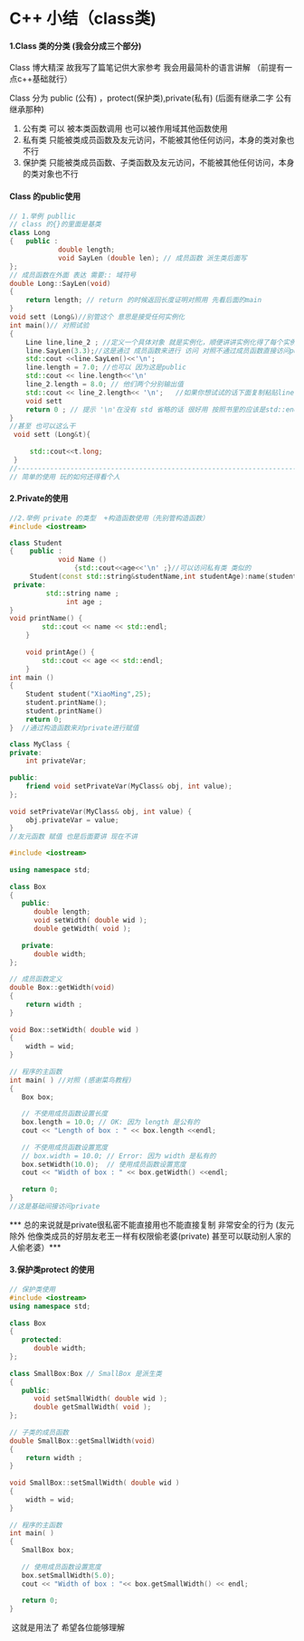# C++ 小结（class类)

#### 1.Class 类的分类 (我会分成三个部分)

Class 博大精深 故我写了篇笔记供大家参考 我会用最简朴的语言讲解 （前提有一点c++基础就行）

Class 分为 public (公有) ，protect(保护类),private(私有)  (后面有继承二字 公有继承那种)

1. 公有类 可以	被本类函数调用 也可以被作用域其他函数使用
2. 私有类  只能被类成员函数及友元访问，不能被其他任何访问，本身的类对象也不行
3. 保护类 只能被类成员函数、子类函数及友元访问，不能被其他任何访问，本身的类对象也不行

#### Class 的public使用

```c++
// 1.举例 publlic
// class 的{}的里面是基类 
class Long
{	public :
			double length;
 			void SayLen (double len); // 成员函数 派生类后面写
};
// 成员函数在外面 表达 需要:: 域符号
double Long::SayLen(void)
{
    return length; // return 的时候返回长度证明对照用 先看后面的main
}
void sett (Long&)//别管这个 意思是接受任何实例化
int main()// 对照试验
{   
    Line line,line_2 ; //定义一个具体对象 就是实例化，顺便讲讲实例化得了每个实例化都是一个空间
    line.SayLen(3.3);//这是通过 成员函数来进行 访问 对照不通过成员函数直接访问public 的变量的
    std::cout <<line.SayLen()<<'\n';
    line.length = 7.0; //也可以 因为这是public
    std::cout << line.length<<'\n'
    line_2.length = 8.0; // 他们两个分别输出值
    std::cout << line_2.length<< '\n';   //如果你想试试的话下面复制粘贴line.length的代码 
    void sett
    return 0 ; // 提示 '\n'在没有 std 省略的话 很好用 按照书里的应该是std::endl
}
//甚至 也可以这么干
 void sett (Long&t){
     
     std::cout<<t.long;
 }
//-------------------------------------------------------------------------------------
// 简单的使用 玩的如何还得看个人
```

#### 2.Private的使用

```c++
//2.举例 private 的类型  +构造函数使用（先别管构造函数）
#include <iostream>

class Student
{    public :              
			void Name ()
                {std::cout<<age<<'\n' ;}//可以访问私有类 类似的
     Student(const std::string&studentName,int studentAge):name(studentName),age(studentAge){}//构造函数下篇文章将先不用管 只是为了赋值输出用
 private:
         std::string name ;
              int age ;
}
void printName() {  
        std::cout << name << std::endl;  
    }  
  
    void printAge() {  
        std::cout << age << std::endl;  
    }  
int main ()
{
    Student student("XiaoMing",25);
    student.printName();
    student.printName()
    return 0;
}  //通过构造函数来对private进行赋值

```

```c++
class MyClass {  
private:  
    int privateVar;  
  
public:  
    friend void setPrivateVar(MyClass& obj, int value);  
};  
  
void setPrivateVar(MyClass& obj, int value) {  
    obj.privateVar = value;  
}
//友元函数 赋值 也是后面要讲 现在不讲
```

```c++
#include <iostream>
 
using namespace std;
 
class Box
{
   public:
      double length;
      void setWidth( double wid );
      double getWidth( void );
 
   private:
      double width;
};
 
// 成员函数定义
double Box::getWidth(void)
{
    return width ;
}
 
void Box::setWidth( double wid )
{
    width = wid;
}
 
// 程序的主函数
int main( ) //对照 (感谢菜鸟教程)
{
   Box box;
 
   // 不使用成员函数设置长度
   box.length = 10.0; // OK: 因为 length 是公有的
   cout << "Length of box : " << box.length <<endl;
 
   // 不使用成员函数设置宽度
   // box.width = 10.0; // Error: 因为 width 是私有的
   box.setWidth(10.0);  // 使用成员函数设置宽度
   cout << "Width of box : " << box.getWidth() <<endl;
 
   return 0;
}
//这是基础间接访问private

```

*** 总的来说就是private很私密不能直接用也不能直接复制 非常安全的行为 (友元除外 他像类成员的好朋友老王一样有权限偷老婆(private) 甚至可以联动别人家的人偷老婆）***

#### 3.保护类protect 的使用

```c++
// 保护类使用
#include <iostream>
using namespace std;
 
class Box
{
   protected:
      double width;
};
 
class SmallBox:Box // SmallBox 是派生类
{
   public:
      void setSmallWidth( double wid );
      double getSmallWidth( void );
};
 
// 子类的成员函数
double SmallBox::getSmallWidth(void)
{
    return width ;
}
 
void SmallBox::setSmallWidth( double wid )
{
    width = wid;
}
 
// 程序的主函数
int main( )
{
   SmallBox box;
 
   // 使用成员函数设置宽度
   box.setSmallWidth(5.0);
   cout << "Width of box : "<< box.getSmallWidth() << endl;
 
   return 0;
}
```

​                                                       这就是用法了 希望各位能够理解
